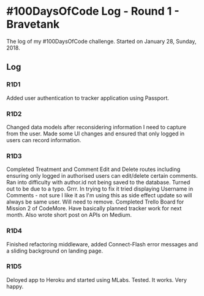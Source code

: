 # #100DaysOfCode Log - Round 1 - Bravetank

The log of my #100DaysOfCode challenge. Started on January 28, Sunday, 2018.

## Log

### R1D1 
Added user authentication to tracker application using Passport.  

### R1D2
Changed data models after reconsidering information I need to capture from the user. Made some UI changes and ensured that only logged in users can record information. 

### R1D3
Completed Treatment and Comment Edit and Delete routes including ensuring only logged in authorised users can edit/delete certain comments. Ran into difficulty with author.id not being saved to the database. Turned out to be due to a typo. Grrr. In trying to fix it tried displaying Username in Comments -  not sure I like it as I'm using this as side effect update so will always be same user. Will need to remove. Completed Trello Board for Mission 2 of CodeMore. Have basically planned tracker work for next month. Also wrote short post on APIs on Medium.   

### R1D4
Finished refactoring middleware, added Connect-Flash error messages and a sliding background on landing page.

### R1D5
Deloyed app to Heroku and started using MLabs. Tested. It works. Very happy.
